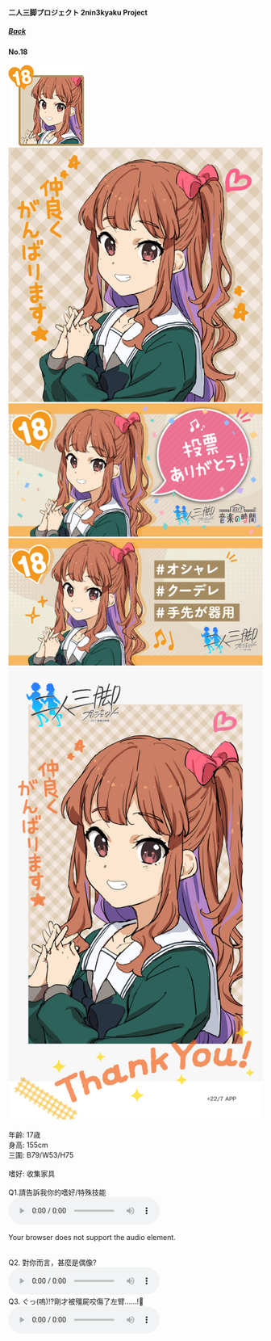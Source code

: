 #### 二人三脚プロジェクト 2nin3kyaku Project
##### [Back](2nin3kyaku_List.md)

#### No.18
<img src="../../../Img/Nanaon/2nin3kyaku/18/18_thumb.png"><br>
<img src="../../../Img/Nanaon/2nin3kyaku/18/18_main.png"><br>
<img src="../../../Img/Nanaon/2nin3kyaku/18/18_thanks.png"><br>
<img src="../../../Img/Nanaon/2nin3kyaku/18/18_desc.png"><br>
<img src="../../../Img/Nanaon/2nin3kyaku/18/18_wallpaper.jpg"><br>
<br>
年齡: 17歳<br>
身高: 155cm<br>
三圍: B79/W53/H75<br>
<br>
嗜好: 收集家具<br>
<br>
Q1.請告訴我你的嗜好/特殊技能<br>
<audio controls="controls">
  <source type="audio/mp3" src="../../../Resources/2nin3kyaku/No18_voice_1.mp3"></source>
  <p>Your browser does not support the audio element.</p>
</audio><br>
Q2. 對你而言，甚麼是偶像? <br>
<audio controls="controls">
  <source type="audio/mp3" src="../../../Resources/2nin3kyaku/No18_voice_2.mp3"></source>
  <p>Your browser does not support the audio element.</p>
</audio><br>
Q3. ぐっ(嗚)!?剛才被殭屍咬傷了左臂……!🧟 <br>
<audio controls="controls">
  <source type="audio/mp3" src="../../../Resources/2nin3kyaku/No18_voice_3.mp3"></source>
  <p>Your browser does not support the audio element.</p>
</audio><br>